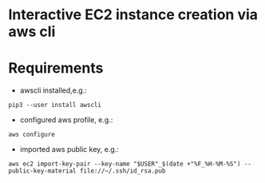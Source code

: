 # Interactive EC2 instance creation via aws cli

# Requirements
  - awscli installed,e.g.:
```
pip3 --user install awscli
```
  - configured aws profile, e.g.:
```
aws configure
```
  - imported aws public key, e.g.:
```
aws ec2 import-key-pair --key-name "$USER"_$(date +"%F_%H-%M-%S") --public-key-material file://~/.ssh/id_rsa.pub
```
